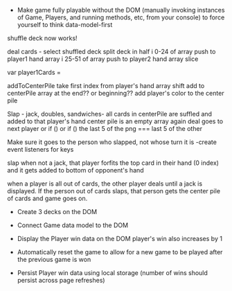 * Make game fully playable without the DOM (manually invoking instances of Game, Players, and running methods, etc, from your console) to force yourself to think data-model-first

shuffle deck now works!

deal cards -
  select shuffled deck
  split deck in half
  i 0-24 of array push to player1 hand array
  i 25-51 of array push to player2 hand array
  slice

  var player1Cards =

addToCenterPile
  take first index from player's hand array
  shift
  add to centerPile array at the end?? or beginning??
  add player's color to the center pile

Slap -
  jack, doubles, sandwiches- all cards in centerPile are suffled and  added to that player's hand
  center pile is an empty array again
  deal goes to next player
  or if ()
  or if ()
  the last 5 of the png === last 5 of the other

  Make sure it goes to the person who slapped, not whose turn it is
    -create event listeners for keys
    
  slap when not a jack, that player forfits the top card in their hand (0 index) and it gets added to bottom of opponent's hand

  when a player is all out of cards, the other player deals until a jack is displayed. If the person out of cards slaps, that person gets the center pile of cards and game goes on.




* Create 3 decks on the DOM

* Connect Game data model to the DOM

* Display the Player win data on the DOM
  player's win also increases by 1

* Automatically reset the game to allow for a new game to be played after the previous game is won

* Persist Player win data using local storage (number of wins should persist across page refreshes)
